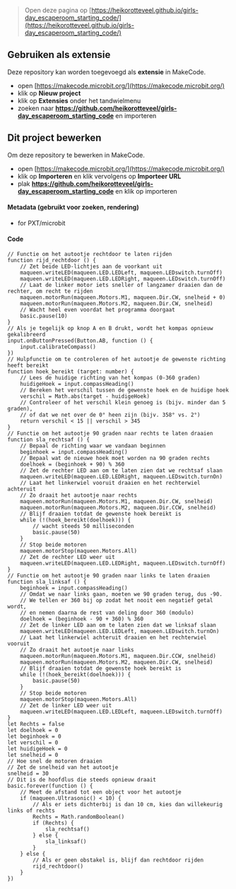 
> Open deze pagina op [https://heikorotteveel.github.io/girls-day_escaperoom_starting_code/](https://heikorotteveel.github.io/girls-day_escaperoom_starting_code/)

## Gebruiken als extensie

Deze repository kan worden toegevoegd als **extensie** in MakeCode.

* open [https://makecode.microbit.org/](https://makecode.microbit.org/)
* klik op **Nieuw project**
* klik op **Extensies** onder het tandwielmenu
* zoeken naar **https://github.com/heikorotteveel/girls-day_escaperoom_starting_code** en importeren

## Dit project bewerken

Om deze repository te bewerken in MakeCode.

* open [https://makecode.microbit.org/](https://makecode.microbit.org/)
* klik op **Importeren** en klik vervolgens op **Importeer URL**
* plak **https://github.com/heikorotteveel/girls-day_escaperoom_starting_code** en klik op importeren

#### Metadata (gebruikt voor zoeken, rendering)

* for PXT/microbit
<script src="https://makecode.com/gh-pages-embed.js"></script><script>makeCodeRender("{{ site.makecode.home_url }}", "{{ site.github.owner_name }}/{{ site.github.repository_name }}");</script>

#### Code

```
// Functie om het autootje rechtdoor te laten rijden
function rijd_rechtdoor () {
    // Zet beide LED-lichtjes aan de voorkant uit
    maqueen.writeLED(maqueen.LED.LEDLeft, maqueen.LEDswitch.turnOff)
    maqueen.writeLED(maqueen.LED.LEDRight, maqueen.LEDswitch.turnOff)
    // Laat de linker motor iets sneller of langzamer draaien dan de rechter, om recht te rijden
    maqueen.motorRun(maqueen.Motors.M1, maqueen.Dir.CW, snelheid + 0)
    maqueen.motorRun(maqueen.Motors.M2, maqueen.Dir.CW, snelheid)
    // Wacht heel even voordat het programma doorgaat
    basic.pause(10)
}
// Als je tegelijk op knop A en B drukt, wordt het kompas opnieuw gekalibreerd
input.onButtonPressed(Button.AB, function () {
    input.calibrateCompass()
})
// Hulpfunctie om te controleren of het autootje de gewenste richting heeft bereikt
function hoek_bereikt (target: number) {
    // Lees de huidige richting van het kompas (0-360 graden)
    huidigeHoek = input.compassHeading()
    // Bereken het verschil tussen de gewenste hoek en de huidige hoek
    verschil = Math.abs(target - huidigeHoek)
    // Controleer of het verschil klein genoeg is (bijv. minder dan 5 graden),
    // of dat we net over de 0° heen zijn (bijv. 358° vs. 2°)
    return verschil < 15 || verschil > 345
}
// Functie om het autootje 90 graden naar rechts te laten draaien
function sla_rechtsaf () {
    // Bepaal de richting waar we vandaan beginnen
    beginhoek = input.compassHeading()
    // Bepaal wat de nieuwe hoek moet worden na 90 graden rechts
    doelhoek = (beginhoek + 90) % 360
    // Zet de rechter LED aan om te laten zien dat we rechtsaf slaan
    maqueen.writeLED(maqueen.LED.LEDRight, maqueen.LEDswitch.turnOn)
    // Laat het linkerwiel vooruit draaien en het rechterwiel achteruit
    // Zo draait het autootje naar rechts
    maqueen.motorRun(maqueen.Motors.M1, maqueen.Dir.CW, snelheid)
    maqueen.motorRun(maqueen.Motors.M2, maqueen.Dir.CCW, snelheid)
    // Blijf draaien totdat de gewenste hoek bereikt is
    while (!(hoek_bereikt(doelhoek))) {
        // wacht steeds 50 milliseconden
        basic.pause(50)
    }
    // Stop beide motoren
    maqueen.motorStop(maqueen.Motors.All)
    // Zet de rechter LED weer uit
    maqueen.writeLED(maqueen.LED.LEDRight, maqueen.LEDswitch.turnOff)
}
// Functie om het autootje 90 graden naar links te laten draaien
function sla_linksaf () {
    beginhoek = input.compassHeading()
    // Omdat we naar links gaan, moeten we 90 graden terug, dus -90.
    // We tellen er 360 bij op zodat het nooit een negatief getal wordt,
    // en nemen daarna de rest van deling door 360 (modulo)
    doelhoek = (beginhoek - 90 + 360) % 360
    // Zet de linker LED aan om te laten zien dat we linksaf slaan
    maqueen.writeLED(maqueen.LED.LEDLeft, maqueen.LEDswitch.turnOn)
    // Laat het linkerwiel achteruit draaien en het rechterwiel vooruit
    // Zo draait het autootje naar links
    maqueen.motorRun(maqueen.Motors.M1, maqueen.Dir.CCW, snelheid)
    maqueen.motorRun(maqueen.Motors.M2, maqueen.Dir.CW, snelheid)
    // Blijf draaien totdat de gewenste hoek bereikt is
    while (!(hoek_bereikt(doelhoek))) {
        basic.pause(50)
    }
    // Stop beide motoren
    maqueen.motorStop(maqueen.Motors.All)
    // Zet de linker LED weer uit
    maqueen.writeLED(maqueen.LED.LEDLeft, maqueen.LEDswitch.turnOff)
}
let Rechts = false
let doelhoek = 0
let beginhoek = 0
let verschil = 0
let huidigeHoek = 0
let snelheid = 0
// Hoe snel de motoren draaien
// Zet de snelheid van het autootje
snelheid = 30
// Dit is de hoofdlus die steeds opnieuw draait
basic.forever(function () {
    // Meet de afstand tot een object voor het autootje
    if (maqueen.Ultrasonic() < 10) {
        // Als er iets dichterbij is dan 10 cm, kies dan willekeurig links of rechts
        Rechts = Math.randomBoolean()
        if (Rechts) {
            sla_rechtsaf()
        } else {
            sla_linksaf()
        }
    } else {
        // Als er geen obstakel is, blijf dan rechtdoor rijden
        rijd_rechtdoor()
    }
})

```
